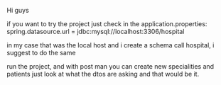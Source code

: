 Hi guys

if you want to try the project just check in the application.properties:
spring.datasource.url = jdbc:mysql://localhost:3306/hospital

in my case that was the local host and i create a schema call hospital, i suggest to do the same

run the project, and with post man you can create new specialities and patients just look at what the dtos are asking
and that would be it.